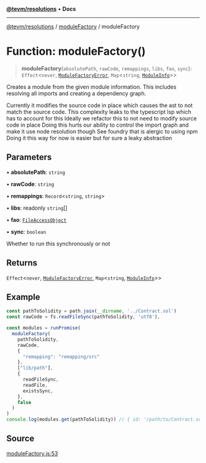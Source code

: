 [**@tevm/resolutions**](../../README.md) • **Docs**

***

[@tevm/resolutions](../../modules.md) / [moduleFactory](../README.md) / moduleFactory

# Function: moduleFactory()

> **moduleFactory**(`absolutePath`, `rawCode`, `remappings`, `libs`, `fao`, `sync`): `Effect`\<`never`, [`ModuleFactoryError`](../type-aliases/ModuleFactoryError.md), `Map`\<`string`, [`ModuleInfo`](../../types/interfaces/ModuleInfo.md)\>\>

Creates a module from the given module information.
This includes resolving all imports and creating a dependency graph.

Currently it modifies the source code in place which causes the ast to not match the source code.
This complexity leaks to the typescript lsp which has to account for this
Ideally we refactor this to not need to modify source code in place
Doing this hurts our ability to control the import graph and make it use node resolution though
See foundry that is alergic to using npm
Doing it this way for now is easier but for sure a leaky abstraction

## Parameters

• **absolutePath**: `string`

• **rawCode**: `string`

• **remappings**: `Record`\<`string`, `string`\>

• **libs**: readonly `string`[]

• **fao**: [`FileAccessObject`](../../types/type-aliases/FileAccessObject.md)

• **sync**: `boolean`

Whether to run this synchronously or not

## Returns

`Effect`\<`never`, [`ModuleFactoryError`](../type-aliases/ModuleFactoryError.md), `Map`\<`string`, [`ModuleInfo`](../../types/interfaces/ModuleInfo.md)\>\>

## Example

```ts
const pathToSolidity = path.join(__dirname, '../Contract.sol')
const rawCode = fs.readFileSync(pathToSolidity, 'utf8'),

const modules = runPromise(
  moduleFactory(
    pathToSolidity,
    rawCode,
    {
      "remapping": "remapping/src"
    },
    ["lib/path"],
    {
      readFileSync,
      readFile,
      existsSync,
    },
    false
  )
)
console.log(modules.get(pathToSolidity)) // { id: '/path/to/Contract.sol', rawCode: '...', importedIds: ['/path/to/Imported.sol'], code: '...' }
```

## Source

[moduleFactory.js:53](https://github.com/evmts/tevm-monorepo/blob/main/bundler-packages/resolutions/src/moduleFactory.js#L53)
